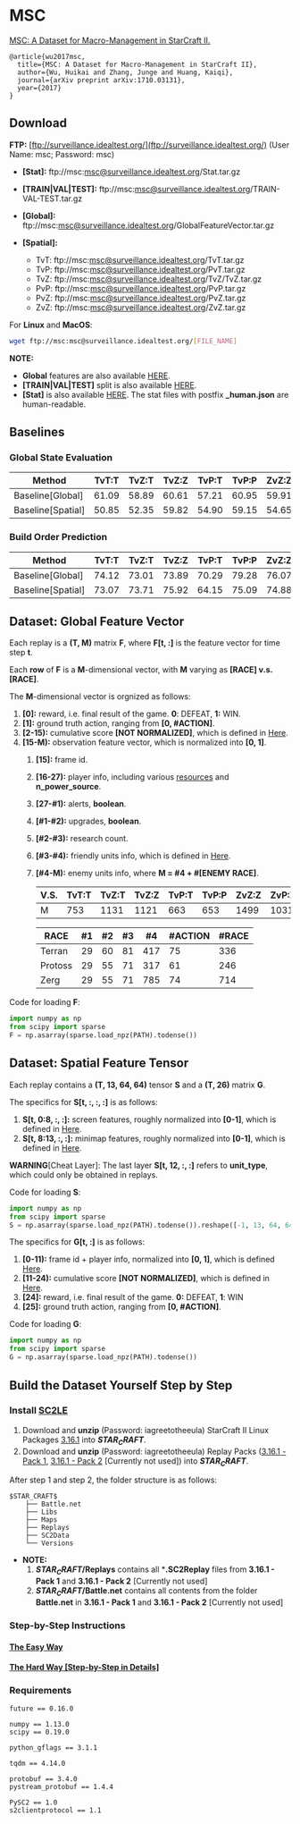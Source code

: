 # MSC
[MSC: A Dataset for Macro-Management in StarCraft II.](https://arxiv.org/pdf/1710.03131.pdf)
```
@article{wu2017msc,
  title={MSC: A Dataset for Macro-Management in StarCraft II},
  author={Wu, Huikai and Zhang, Junge and Huang, Kaiqi},
  journal={arXiv preprint arXiv:1710.03131},
  year={2017}
}
```
## Download
**FTP:** [ftp://surveillance.idealtest.org/](ftp://surveillance.idealtest.org/) (User Name: msc; Password: msc)

- **[Stat]:** ftp://msc:msc@surveillance.idealtest.org/Stat.tar.gz

- **[TRAIN|VAL|TEST]:** ftp://msc:msc@surveillance.idealtest.org/TRAIN-VAL-TEST.tar.gz

- **[Global]:** ftp://msc:msc@surveillance.idealtest.org/GlobalFeatureVector.tar.gz

- **[Spatial]:**
    - TvT: ftp://msc:msc@surveillance.idealtest.org/TvT.tar.gz
    - TvP: ftp://msc:msc@surveillance.idealtest.org/PvT.tar.gz
    - TvZ: ftp://msc:msc@surveillance.idealtest.org/TvZ/TvZ.tar.gz
    - PvP: ftp://msc:msc@surveillance.idealtest.org/PvP.tar.gz
    - PvZ: ftp://msc:msc@surveillance.idealtest.org/PvZ.tar.gz
    - ZvZ: ftp://msc:msc@surveillance.idealtest.org/ZvZ.tar.gz

For **Linux** and **MacOS**:
```sh
wget ftp://msc:msc@surveillance.idealtest.org/[FILE_NAME]
```

**NOTE:**
- **Global** features are also available [HERE](https://drive.google.com/open?id=0Bybnpq8dvwudNUVOX1FCWnZoSGM).
- **[TRAIN|VAL|TEST]** split is also available [HERE](train_val_test).
- **[Stat]** is also available [HERE](parsed_replays/Stat). The stat files with postfix **_human.json** are human-readable.

## Baselines
### Global State Evaluation
| Method | TvT:T | TvZ:T | TvZ:Z | TvP:T | TvP:P | ZvZ:Z | ZvP:Z | ZvP:P | PvP:P |
| - | - | - | - | - | - | - | - | - | - |
| Baseline[Global] | 61.09 | 58.89 | 60.61 | 57.21 | 60.95 | 59.91 | 59.95 | 59.35 | 51.36 |
| Baseline[Spatial] | 50.85 | 52.35 | 59.82 | 54.90 | 59.15 | 54.65 | 55.02 | 58.78 | 57.76 |
### Build Order Prediction
| Method | TvT:T | TvZ:T | TvZ:Z | TvP:T | TvP:P | ZvZ:Z | ZvP:Z | ZvP:P | PvP:P |
| - | - | - | - | - | - | - | - | - | - |
| Baseline[Global] | 74.12 | 73.01 | 73.89 | 70.29 | 79.28 | 76.07 | 72.02 | 78.08 | 76.28 |
| Baseline[Spatial] | 73.07 | 73.71 | 75.92 | 64.15 | 75.09 | 74.88 | 72.32 | 76.12 | 74.22 |
## Dataset: Global Feature Vector
Each replay is a **(T, M)** matrix **F**, where **F[t, :]** is the feature vector for time step **t**.

Each **row** of **F** is a **M**-dimensional vector, with **M** varying as **[RACE] v.s. [RACE]**.

The **M**-dimensional vector is orgnized as follows:
1. **[0]:** reward, i.e. final result of the game. **0**: DEFEAT, **1:** WIN.
2. **[1]:** ground truth action, ranging from **[0, #ACTION]**.
3. **[2-15):** cumulative score **[NOT NORMALIZED]**, which is defined in [Here](https://github.com/wuhuikai/MSC/blob/ebb1a722206e594e1c3a1da7cf21df8c514e5040/parse_replay/replay2global_features.py#L52).
4. **[15-M):** observation feature vector, which is normalized into **[0, 1]**.
    1. **[15]:** frame id.
    2. **[16-27):** player info, including various [resources](https://github.com/wuhuikai/MSC/blob/ebb1a722206e594e1c3a1da7cf21df8c514e5040/parse_replay/replay2global_features.py#L68) and **n_power_source**.
    3. **[27-#1):** alerts, **boolean**.
    4. **[#1-#2):** upgrades, **boolean**.
    5. **[#2-#3):** research count.
    6. **[#3-#4):** friendly units info, which is defined in [Here](https://github.com/wuhuikai/MSC/blob/ebb1a722206e594e1c3a1da7cf21df8c514e5040/extract_features/game_state.py#L110).
    7. **[#4-M):** enemy units info, where **M = #4 + #[ENEMY RACE]**.
         
        | V.S. | TvT:T | TvZ:T | TvZ:Z | TvP:T | TvP:P | ZvZ:Z | ZvP:Z | ZvP:P | PvP:P |
        | - | - | - | - | - | - | - | - | - | - |
        | M | 753 | 1131 | 1121 | 663 | 653 | 1499 | 1031 | 1031 | 563 |

        | RACE | #1 | #2 | #3 | #4 | #ACTION | #RACE |
        | - | - | - | - | - | - | - |
        | Terran | 29 | 60 | 81 | 417 | 75 | 336|
        | Protoss | 29 | 55 | 71 | 317 | 61 | 246 |
        | Zerg | 29 | 55 | 71 | 785 | 74 | 714 |
Code for loading **F**:
```python
import numpy as np
from scipy import sparse
F = np.asarray(sparse.load_npz(PATH).todense())
```
## Dataset: Spatial Feature Tensor
Each replay contains a **(T, 13, 64, 64)** tensor **S** and a **(T, 26)** matrix **G**.

The specifics for **S[t, :, :, :]** is as follows:
1. **S[t, 0:8, :, :]:** screen features, roughly normalized into **[0-1]**, which is defined in [Here](https://github.com/wuhuikai/MSC/blob/ebb1a722206e594e1c3a1da7cf21df8c514e5040/extract_features/SpatialFeatures.py#L45).
2. **S[t, 8:13, :, :]:** minimap features, roughly normalized into **[0-1]**, which is defined in [Here](https://github.com/wuhuikai/MSC/blob/ebb1a722206e594e1c3a1da7cf21df8c514e5040/extract_features/SpatialFeatures.py#L58).

**WARNING**[Cheat Layer]: The last layer **S[t, 12, :, :]** refers to **unit_type**, which could only be obtained in replays.

Code for loading **S**:
```python
import numpy as np
from scipy import sparse
S = np.asarray(sparse.load_npz(PATH).todense()).reshape([-1, 13, 64, 64])
```
The specifics for **G[t, :]** is as follows:
1. **[0-11):** frame id + player info, normalized into **[0, 1]**, which is defined [Here](https://github.com/wuhuikai/MSC/blob/ebb1a722206e594e1c3a1da7cf21df8c514e5040/extract_features/SpatialFeatures.py#L97).
2. **[11-24):** cumulative score **[NOT NORMALIZED]**, which is defined in [Here](https://github.com/wuhuikai/MSC/blob/ebb1a722206e594e1c3a1da7cf21df8c514e5040/extract_features/SpatialFeatures.py#L111).
3. **[24]:** reward, i.e. final result of the game. **0:** DEFEAT, **1**: WIN
4. **[25]:** ground truth action, ranging from **[0, #ACTION]**.

Code for loading **G**:
```python
import numpy as np
from scipy import sparse
G = np.asarray(sparse.load_npz(PATH).todense())
```
## Build the Dataset Yourself Step by Step
### Install [SC2LE](https://github.com/Blizzard/s2client-proto)
1. Download and **unzip** (Password: iagreetotheeula) StarCraft II Linux Packages [3.16.1](http://blzdistsc2-a.akamaihd.net/Linux/SC2.3.16.1.zip) into **$STAR_CRAFT$**.
2. Download and **unzip** (Password: iagreetotheeula) Replay Packs ([3.16.1 - Pack 1](http://blzdistsc2-a.akamaihd.net/ReplayPacks/3.16.1-Pack_1-fix.zip), [3.16.1 - Pack 2](http://blzdistsc2-a.akamaihd.net/ReplayPacks/3.16.1-Pack_2.zip) [Currently not used]) into **$STAR_CRAFT$**.

After step 1 and step 2, the folder structure is as follows:
```
$STAR_CRAFT$
    ├── Battle.net
    ├── Libs
    ├── Maps
    ├── Replays
    ├── SC2Data
    └── Versions
```
- **NOTE:**
    1. **$STAR_CRAFT$/Replays** contains all ***.SC2Replay** files from **3.16.1 - Pack 1** and **3.16.1 - Pack 2** [Currently not used]
    2. **$STAR_CRAFT$/Battle.net** contains all contents from the folder **Battle.net** in **3.16.1 - Pack 1** and **3.16.1 - Pack 2** [Currently not used]
### Step-by-Step Instructions
#### [The Easy Way](instructions/EasyWay.md)
#### [The Hard Way [Step-by-Step in Details]](instructions/HardWay.md)
### Requirements
```
future == 0.16.0

numpy == 1.13.0
scipy == 0.19.0

python_gflags == 3.1.1

tqdm == 4.14.0

protobuf == 3.4.0
pystream_protobuf == 1.4.4

PySC2 == 1.0
s2clientprotocol == 1.1
```
